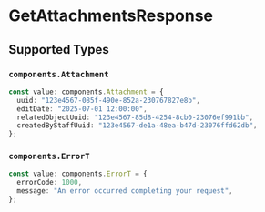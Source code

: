 # GetAttachmentsResponse


## Supported Types

### `components.Attachment`

```typescript
const value: components.Attachment = {
  uuid: "123e4567-085f-490e-852a-230767827e8b",
  editDate: "2025-07-01 12:00:00",
  relatedObjectUuid: "123e4567-85d8-4254-8cb0-23076ef991bb",
  createdByStaffUuid: "123e4567-de1a-48ea-b47d-23076ffd62db",
};
```

### `components.ErrorT`

```typescript
const value: components.ErrorT = {
  errorCode: 1000,
  message: "An error occurred completing your request",
};
```

